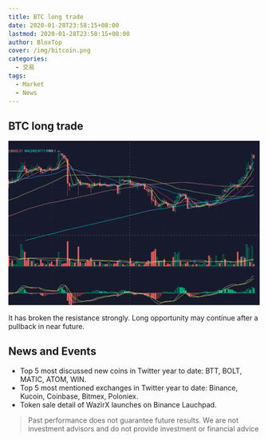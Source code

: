 ```yaml
---
title: BTC long trade
date: 2020-01-28T23:58:15+08:00
lastmod: 2020-01-28T23:58:15+08:00
author: BloxTop
cover: /img/bitcoin.png
categories:
  - 交易
tags:
  - Market
  - News
---
```



## BTC long trade

![BTC-2020-1-28](/img/BTC-2020-1-28.png)

It has broken the resistance strongly. Long opportunity may continue after a pullback in near future.

## News and Events

* Top 5 most discussed new coins in Twitter year to date: BTT, BOLT, MATIC, ATOM, WIN.
* Top 5 most mentioned exchanges in Twitter year to date: Binance, Kucoin, Coinbase, Bitmex, Poloniex.
* Token sale detail of WazirX launches on Binance Lauchpad.

>Past performance does not guarantee future results. We are not investment advisors and do not provide investment or financial advice
